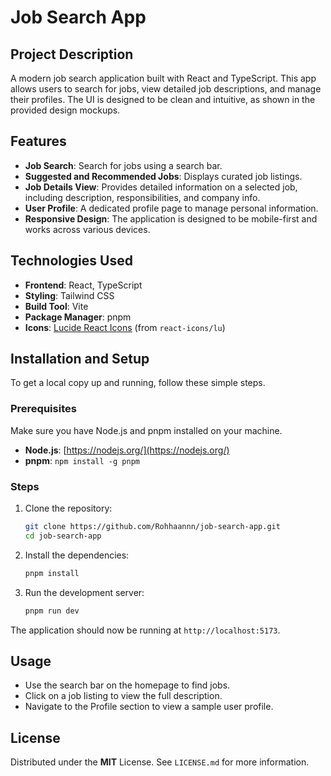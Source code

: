 # Job Search App

## Project Description
A modern job search application built with React and TypeScript. This app allows users to search for jobs, view detailed job descriptions, and manage their profiles. The UI is designed to be clean and intuitive, as shown in the provided design mockups.

## Features
-   **Job Search**: Search for jobs using a search bar.
-   **Suggested and Recommended Jobs**: Displays curated job listings.
-   **Job Details View**: Provides detailed information on a selected job, including description, responsibilities, and company info.
-   **User Profile**: A dedicated profile page to manage personal information.
-   **Responsive Design**: The application is designed to be mobile-first and works across various devices.

## Technologies Used
-   **Frontend**: React, TypeScript
-   **Styling**: Tailwind CSS
-   **Build Tool**: Vite
-   **Package Manager**: pnpm
-   **Icons**: [Lucide React Icons](https://lucide.dev/icons/) (from `react-icons/lu`)

## Installation and Setup
To get a local copy up and running, follow these simple steps.

### Prerequisites
Make sure you have Node.js and pnpm installed on your machine.

-   **Node.js**: [https://nodejs.org/](https://nodejs.org/)
-   **pnpm**: `npm install -g pnpm`

### Steps
1.  Clone the repository:
    ```bash
    git clone https://github.com/Rohhaannn/job-search-app.git
    cd job-search-app
    ```

2.  Install the dependencies:
    ```bash
    pnpm install
    ```

3.  Run the development server:
    ```bash
    pnpm run dev
    ```

The application should now be running at `http://localhost:5173`.

## Usage
-   Use the search bar on the homepage to find jobs.
-   Click on a job listing to view the full description.
-   Navigate to the Profile section to view a sample user profile.

## License
Distributed under the **MIT** License. See `LICENSE.md` for more information.
